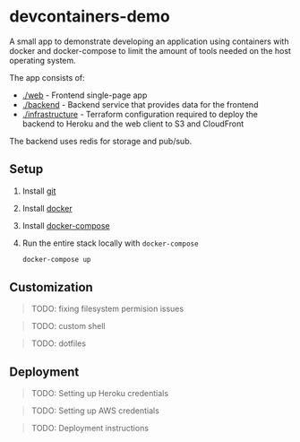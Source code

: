 # devcontainers-demo

A small app to demonstrate developing an application using containers with docker and docker-compose to limit the amount of tools needed on the host operating system.

The app consists of:

- [./web](./app) - Frontend single-page app
- [./backend](./api) - Backend service that provides data for the frontend
- [./infrastructure](./infrastructure) - Terraform configuration required to deploy the backend to Heroku and the web client to S3 and CloudFront

The backend uses redis for storage and pub/sub.

## Setup

1. Install [git](https://git-scm.com/book/en/v2/Getting-Started-Installing-Git)
2. Install [docker](https://docs.docker.com/get-docker/)
3. Install [docker-compose](https://docs.docker.com/compose/install/)
4. Run the entire stack locally with `docker-compose`

   ```sh
   docker-compose up
   ```

## Customization

> TODO: fixing filesystem permision issues

> TODO: custom shell

> TODO: dotfiles

## Deployment

> TODO: Setting up Heroku credentials

> TODO: Setting up AWS credentials

> TODO: Deployment instructions

